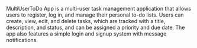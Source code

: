 MultiUserToDo App is a multi-user task management application that allows users to register, log in, and manage their personal to-do lists. Users can create, view, edit, and delete tasks, which are tracked with a title, description, and status, and can be assigned a priority and due date. The app also features a simple login and signup system with message notifications.
